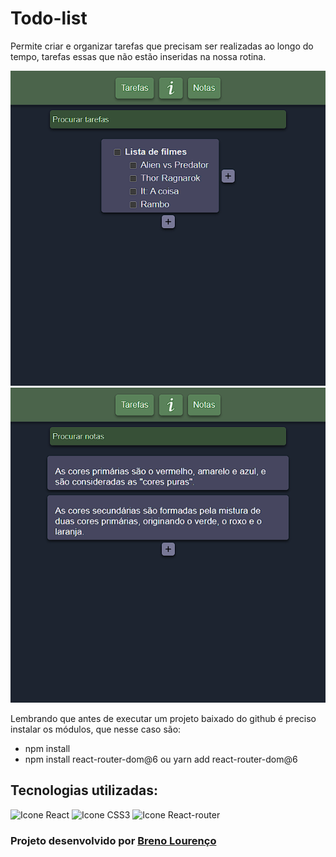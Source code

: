 <h1>Todo-list</h1>

<p>Permite criar e organizar tarefas que precisam ser realizadas ao longo do tempo, tarefas essas que não estão inseridas na nossa rotina.</p>

<img src="/src/assets/demo/tarefas.png"         alt="página tarefas">
<img src="/src/assets/demo/notas.png"           alt="página notas">

<p>Lembrando que antes de executar um projeto baixado do github é preciso instalar os módulos, que nesse caso são:</p>
<ul>
    <li>npm install</li>
    <li>npm install react-router-dom@6 ou yarn add react-router-dom@6</li>
</ul>

<h2>Tecnologias utilizadas:</h2>
<div style="display: inline_block">
  <img alt="Icone React" src="https://img.shields.io/badge/React-20232A?style=for-the-badge&logo=react&logoColor=61DAFB">
  <img alt="Icone CSS3" src="https://img.shields.io/badge/CSS3-1572B6?style=for-the-badge&logo=css3&logoColor=white">
  <img alt="Icone React-router" src="https://img.shields.io/badge/React_Router-CA4245?style=for-the-badge&logo=react-router&logoColor=white">
</div>

<h3>Projeto desenvolvido por <a href="https://github.com/breno05s">Breno Lourenço</a></h3>
